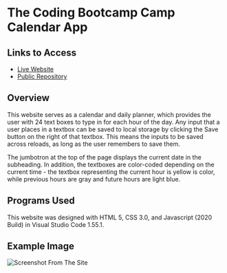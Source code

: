 # The Coding Bootcamp Camp Calendar App

## Links to Access

* [Live Website](https://maxwellstickels.github.io/calendar-app/)
* [Public Repository](https://github.com/maxwellstickels/calendar-app/)

## Overview

This website serves as a calendar and daily planner, which provides the user with 24 text boxes to type in for each hour of the day.
Any input that a user places in a textbox can be saved to local storage by clicking the Save button on the right of that textbox. This means the inputs to be saved across reloads, as long as the user remembers to save them.

The jumbotron at the top of the page displays the current date in the subheading. In addition, the textboxes are color-coded depending on the current time - the textbox representing the current hour is yellow is color, while previous hours are gray and future hours are light blue.

## Programs Used
This website was designed with HTML 5, CSS 3.0, and Javascript (2020 Build) in Visual Studio Code 1.55.1.

## Example Image
![Screenshot From The Site](https://github.com/maxwellstickels/calendar-app/)